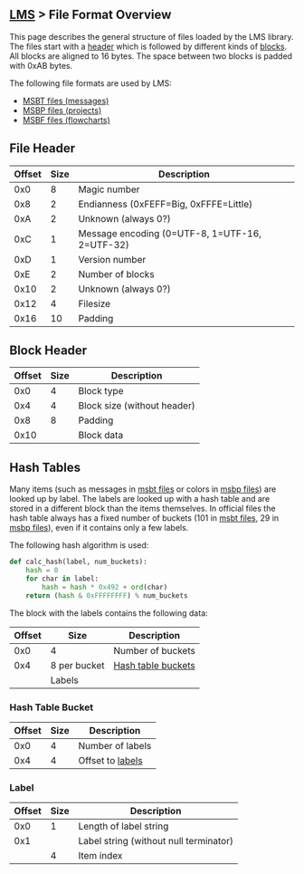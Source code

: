 ## [LMS](../../formats.md#lms) > File Format Overview

This page describes the general structure of files loaded by the LMS library. The files start with a [header](#file-header) which is followed by different kinds of [blocks](#block-header). All blocks are aligned to 16 bytes. The space between two blocks is padded with 0xAB bytes.

The following file formats are used by LMS:
* [MSBT files (messages)](msbt.md)
* [MSBP files (projects)](msbp.md)
* [MSBF files (flowcharts)](msbf.md)

## File Header
| Offset | Size | Description |
| --- | --- | --- |
| 0x0 | 8 | Magic number |
| 0x8 | 2 | Endianness (0xFEFF=Big, 0xFFFE=Little) |
| 0xA | 2 | Unknown (always 0?) |
| 0xC | 1 | Message encoding (0=UTF-8, 1=UTF-16, 2=UTF-32) |
| 0xD | 1 | Version number |
| 0xE | 2 | Number of blocks |
| 0x10 | 2 | Unknown (always 0?) |
| 0x12 | 4 | Filesize |
| 0x16 | 10 | Padding |

## Block Header
| Offset | Size | Description |
| --- | --- | --- |
| 0x0 | 4 | Block type |
| 0x4 | 4 | Block size (without header) |
| 0x8 | 8 | Padding |
| 0x10 | | Block data |

## Hash Tables
Many items (such as messages in [msbt files](msbt.md) or colors in [msbp files](msbp.md)) are looked up by label. The labels are looked up with a hash table and are stored in a different block than the items themselves. In official files the hash table always has a fixed number of buckets (101 in [msbt files](msbt.md), 29 in [msbp files](msbp.md)), even if it contains only a few labels.

The following hash algorithm is used:

```python
def calc_hash(label, num_buckets):
    hash = 0
    for char in label:
        hash = hash * 0x492 + ord(char)
    return (hash & 0xFFFFFFFF) % num_buckets
```

The block with the labels contains the following data:

| Offset | Size | Description |
| --- | --- | --- |
| 0x0 | 4 | Number of buckets |
| 0x4 | 8 per bucket | [Hash table buckets](#hash-table-bucket) |
| | Labels |

### Hash Table Bucket
| Offset | Size | Description |
| --- | --- | --- |
| 0x0 | 4 | Number of labels |
| 0x4 | 4 | Offset to [labels](#label) |

### Label
| Offset | Size | Description |
| --- | --- | --- |
| 0x0 | 1 | Length of label string |
| 0x1 | | Label string (without null terminator) |
| | 4 | Item index |
